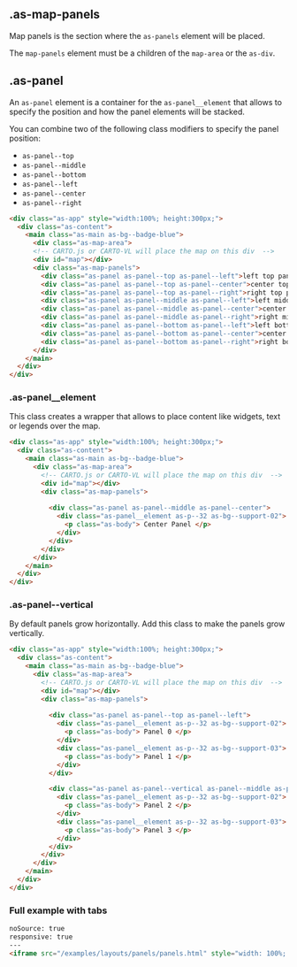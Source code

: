 ## .as-map-panels

Map panels is the section where the `as-panels` element will be placed. 

The `map-panels` element must be a children of the `map-area` or the `as-div`.


## .as-panel

An `as-panel` element is a container for the `as-panel__element` that allows to specify the position and how the panel elements will be stacked.

You can combine two of the following class modifiers to specify the panel position:

- `as-panel--top`
- `as-panel--middle`
- `as-panel--bottom`
- `as-panel--left`
- `as-panel--center`
- `as-panel--right`


```html
<div class="as-app" style="width:100%; height:300px;">
  <div class="as-content">
    <main class="as-main as-bg--badge-blue">
      <div class="as-map-area">
      <!-- CARTO.js or CARTO-VL will place the map on this div  -->
      <div id="map"></div> 
      <div class="as-map-panels">
        <div class="as-panel as-panel--top as-panel--left">left top panel</div>
        <div class="as-panel as-panel--top as-panel--center">center top panel</div>
        <div class="as-panel as-panel--top as-panel--right">right top panel</div>
        <div class="as-panel as-panel--middle as-panel--left">left middle panel</div>
        <div class="as-panel as-panel--middle as-panel--center">center middle panel</div>
        <div class="as-panel as-panel--middle as-panel--right">right middle panel</div>
        <div class="as-panel as-panel--bottom as-panel--left">left bottom panel</div>
        <div class="as-panel as-panel--bottom as-panel--center">center bottom panel</div>
        <div class="as-panel as-panel--bottom as-panel--right">right bottom panel</div>
      </div>
    </main>
  </div>
</div>
```

### .as-panel__element

This class creates a wrapper that allows to place content like widgets, text or legends over the map.


```html
<div class="as-app" style="width:100%; height:300px;">
  <div class="as-content">
    <main class="as-main as-bg--badge-blue">
      <div class="as-map-area">
        <!-- CARTO.js or CARTO-VL will place the map on this div  -->
        <div id="map"></div> 
        <div class="as-map-panels">
        
          <div class="as-panel as-panel--middle as-panel--center">
            <div class="as-panel__element as-p--32 as-bg--support-02">
              <p class="as-body"> Center Panel </p>
            </div>
          </div>
        </div>
      </div>
    </main>
  </div>
</div>
```


### .as-panel--vertical

By default panels grow horizontally. Add this class to make the panels grow vertically.

```html
<div class="as-app" style="width:100%; height:300px;">
  <div class="as-content">
    <main class="as-main as-bg--badge-blue">
      <div class="as-map-area">
        <!-- CARTO.js or CARTO-VL will place the map on this div  -->
        <div id="map"></div> 
        <div class="as-map-panels">
        
          <div class="as-panel as-panel--top as-panel--left">
            <div class="as-panel__element as-p--32 as-bg--support-02"> 
              <p class="as-body"> Panel 0 </p>
            </div>
            <div class="as-panel__element as-p--32 as-bg--support-03"> 
              <p class="as-body"> Panel 1 </p>
            </div>
          </div>

          <div class="as-panel as-panel--vertical as-panel--middle as-panel--right">
            <div class="as-panel__element as-p--32 as-bg--support-02"> 
              <p class="as-body"> Panel 2 </p>
            </div>
            <div class="as-panel__element as-p--32 as-bg--support-03"> 
              <p class="as-body"> Panel 3 </p>
            </div>
          </div>
        </div>
      </div>
    </main>
  </div>
</div>
```


### Full example with tabs


```html
noSource: true
responsive: true
---
<iframe src="/examples/layouts/panels/panels.html" style="width: 100%; height: 100%;">
```